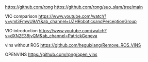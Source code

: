 
https://github.com/rpng
https://github.com/rpng/suo_slam/tree/main

VIO comparison 
https://www.youtube.com/watch?v=ymI3FmwU9AY&ab_channel=UZHRoboticsandPerceptionGroup

VIO introduction
https://www.youtube.com/watch?v=dXN2E38jvQM&ab_channel=PatrickGeneva

vins without  ROS 
https://github.com/heguixiang/Remove_ROS_VINS

OPENVINS 
https://github.com/rpng/open_vins